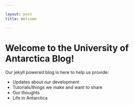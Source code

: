 ```yaml
---

layout: post
title: Welcome

---
```


Welcome to the University of Antarctica Blog!
============================================

Our jekyll powered blog is here to help us provide:
*  Updates about our development
*  Tutorials/things we make and want to share
*  Our thoughts
*  Life in Antarctica
